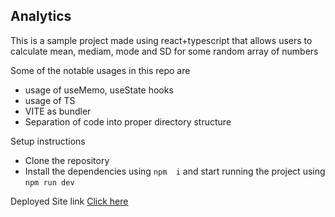 ## Analytics

This is a sample project made using react+typescript that allows users to calculate mean, mediam, mode and SD for some random array of numbers

Some of the notable usages in this repo are

- usage of useMemo, useState hooks
- usage of TS
- VITE as bundler
- Separation of code into proper directory structure

Setup instructions

- Clone the repository
- Install the dependencies using `npm  i` and start running the project using `npm run dev`

Deployed Site link  <a href="https://main--creative-profiterole-051bc3.netlify.app/"> Click here </a>
